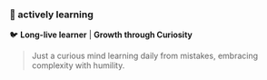 <h3>🦅 actively learning</h3>

<p>
  🐦 <strong>Long-live learner</strong> | <strong>Growth through Curiosity</strong>
</p>

<blockquote>
  Just a curious mind learning daily from mistakes, embracing complexity with humility.
</blockquote>
